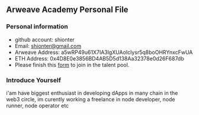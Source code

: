 ## Arweave Academy Personal File

### Personal information

- github account: shionter
- Email: shionter@gmail.com
- Arweave Address: a5wRP49u61X7IA3lgXUAoIclysr5q8boOHRYnxcFwUA
- ETH Address: 0x4D8E0e3856BD4AB5D5d138Aa32378e0d26F687db
- Please finish this [form](https://docs.google.com/forms/d/e/1FAIpQLSfWA5fIIcBgmRppm3jNz5vmf9Mai_QMVil-2pO4r7YKn_Zhtw/viewform?usp=sf_link) to join in the talent pool.

### Introduce Yourself
 i'am have biggest enthusiast in developing dApps in many chain in the web3 circle, im curently working a freelance in node developer, node runner, node operator etc
